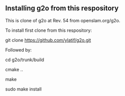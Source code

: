 Installing g2o from this respository
------------------------------------

This is clone of g2o at Rev. 54 from openslam.org/g2o.

To install first clone from this respository:

git clone https://github.com/ylatif/g2o.git

Followed by: 

cd g2o/trunk/build

cmake ..

make

sudo make install 

